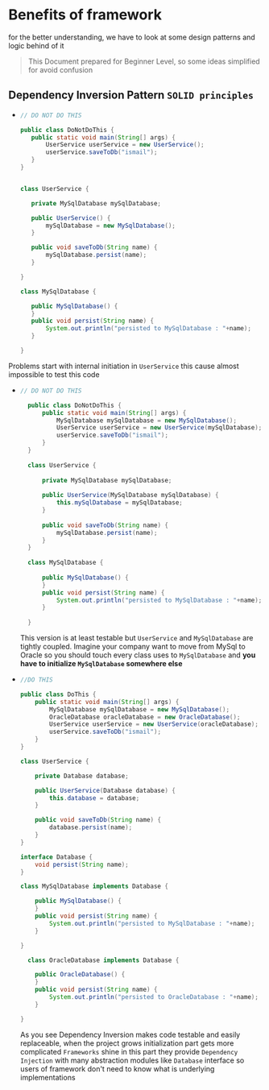 # Benefits of framework

for the better understanding, we have to look at some design patterns and logic behind of it

> This Document prepared for Beginner Level, so some ideas simplified for avoid confusion

## Dependency Inversion Pattern `SOLID principles` 

 * 
     ```java
    // DO NOT DO THIS 
    
    public class DoNotDoThis {
        public static void main(String[] args) {
            UserService userService = new UserService();
            userService.saveToDb("ismail");
        }
    }
    
    
    class UserService {
    
        private MySqlDatabase mySqlDatabase;
    
        public UserService() {
            mySqlDatabase = new MySqlDatabase();
        }
    
        public void saveToDb(String name) {
            mySqlDatabase.persist(name);
        }
    
    }
    
    class MySqlDatabase {
    
        public MySqlDatabase() {
        }
        public void persist(String name) {
            System.out.println("persisted to MySqlDatabase : "+name);
        }
    
    }
    
    ```

 Problems start with internal initiation in `UserService` this cause almost impossible to test this code 
 
* 
  ```java
  // DO NOT DO THIS 
  
    public class DoNotDoThis {
        public static void main(String[] args) {
            MySqlDatabase mySqlDatabase = new MySqlDatabase();
            UserService userService = new UserService(mySqlDatabase);
            userService.saveToDb("ismail");
        }
    }
    
    class UserService {
    
        private MySqlDatabase mySqlDatabase;
    
        public UserService(MySqlDatabase mySqlDatabase) {
            this.mySqlDatabase = mySqlDatabase;
        }
    
        public void saveToDb(String name) {
            mySqlDatabase.persist(name);
        }
    }
    
    class MySqlDatabase {
    
        public MySqlDatabase() {
        }
        public void persist(String name) {
            System.out.println("persisted to MySqlDatabase : "+name);
        }
    
    }

    ```
  This version is at least testable but `UserService` and `MySqlDatabase` are tightly coupled. Imagine your company want to move from MySql to Oracle so you should touch every class uses to `MySqlDatabase` and **you have to initialize `MySqlDatabase` somewhere else** 

* 
    ```java
  //DO THIS
  
    public class DoThis {
        public static void main(String[] args) {
            MySqlDatabase mySqlDatabase = new MySqlDatabase();
            OracleDatabase oracleDatabase = new OracleDatabase();
            UserService userService = new UserService(oracleDatabase);
            userService.saveToDb("ismail");
        }
    }
    
    class UserService {
    
        private Database database;
    
        public UserService(Database database) {
            this.database = database;
        }
    
        public void saveToDb(String name) {
            database.persist(name);
        }
    }
    
    interface Database {
        void persist(String name);
    }
    
    class MySqlDatabase implements Database {
    
        public MySqlDatabase() {
        }
        public void persist(String name) {
            System.out.println("persisted to MySqlDatabase : "+name);
        }
    
    }
  
      class OracleDatabase implements Database {
    
        public OracleDatabase() {
        }
        public void persist(String name) {
            System.out.println("persisted to OracleDatabase : "+name);
        }
    
    }
    ```
    As you see Dependency Inversion makes code testable and easily replaceable, when the project grows initialization part gets more complicated `Frameworks` shine in this part they provide `Dependency Injection` with many abstraction modules like `Database` interface so users of framework don't need to know what is underlying implementations 